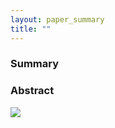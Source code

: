 ```yaml
---
layout: paper_summary
title: ""
---
```


### Summary

### Abstract

<img src="../../images/publication/" />


